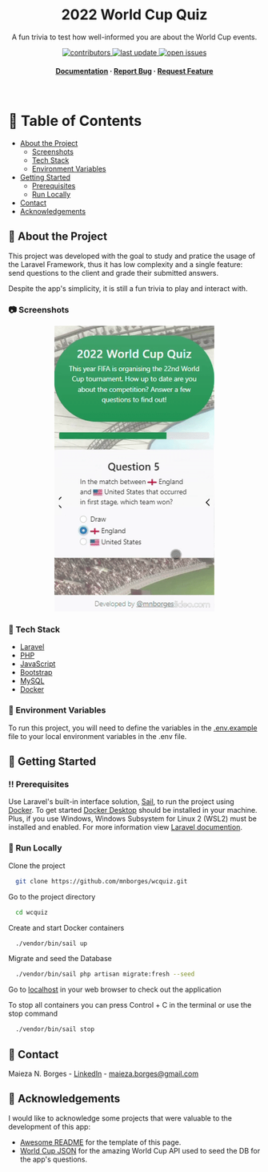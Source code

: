 <!--
Hey, thanks for using the awesome-readme-template template.
If you have any enhancements, then fork this project and create a pull request
or just open an issue with the label "enhancement".

Don't forget to give this project a star for additional support ;)
Maybe you can mention me or this repo in the acknowledgements too
-->
<div align="center">

  <h1>2022 World Cup Quiz</h1>
  
  <p>
    A fun trivia to test how well-informed you are about the World Cup events.
  </p>
  
  
<!-- Badges -->
<p>
  <a href="https://github.com/mnborges/wcquiz/graphs/contributors">
    <img src="https://img.shields.io/github/contributors/mnborges/wcquiz" alt="contributors" />
  </a>
  <a href="">
    <img src="https://img.shields.io/github/last-commit/mnborges/wcquiz" alt="last update" />
  </a>
  <a href="https://github.com/mnborges/wcquiz/issues/">
    <img src="https://img.shields.io/github/issues/mnborges/wcquiz" alt="open issues" />
  </a>
</p>
   
<h4>
    <a href="https://github.com/mnborges/wcquiz">Documentation</a>
  <span> · </span>
    <a href="https://github.com/mnborges/wcquiz/issues/">Report Bug</a>
  <span> · </span>
    <a href="https://github.com/mnborges/wcquiz/issues/">Request Feature</a>
  </h4>
</div>

<br />

<!-- Table of Contents -->

# :notebook_with_decorative_cover: Table of Contents

-   [About the Project](#star2-about-the-project)
    -   [Screenshots](#camera-screenshots)
    -   [Tech Stack](#space_invader-tech-stack)
    -   [Environment Variables](#key-environment-variables)
-   [Getting Started](#toolbox-getting-started)
    -   [Prerequisites](#bangbang-prerequisites)
    -   [Run Locally](#running-run-locally)
-   [Contact](#handshake-contact)
-   [Acknowledgements](#gem-acknowledgements)

<!-- About the Project -->

## :star2: About the Project

This project was developed with the goal to study and pratice the usage of the Laravel Framework, thus it has low complexity and a single feature: send questions to the client and grade their submitted answers.

Despite the app's simplicity, it is still a fun trivia to play and interact with.

<!-- Screenshots -->

### :camera: Screenshots

<div align="center"> 
  <img src="screenshots/wcquiz-mnborges.gif" alt="gif of the application interface" />
</div>

<!-- TechStack -->

### :space_invader: Tech Stack

  <ul>
    <li><a href="https://laravel.com/">Laravel</a></li>
    <li><a href="https://www.php.net/">PHP</a></li>
    <li><a href="https://tc39.es/ecma262/">JavaScript</a></li>
    <li><a href="https://getbootstrap.com/">Bootstrap</a></li>
    <li><a href="https://www.mysql.com/">MySQL</a></li>
    <li><a href="https://www.docker.com/">Docker</a></li>
  </ul>

<!-- Env Variables -->

### :key: Environment Variables

To run this project, you will need to define the variables in the [.env.example](.env.example) file to your local environment variables in the .env file.

<!-- Getting Started -->

## :toolbox: Getting Started

<!-- Prerequisites -->

### :bangbang: Prerequisites

Use Laravel's built-in interface solution, [Sail](https://github.com/laravel/sail), to run the project using [Docker](https://docker.com). To get started [Docker Desktop](https://www.docker.com/products/docker-desktop) should be installed in your machine. Plus, if you use Windows, Windows Subsystem for Linux 2 (WSL2) must be installed and enabled. For more information view [Laravel documention](https://laravel.com/docs/9.x#laravel-and-docker).

<!-- Run Locally -->

### :running: Run Locally

Clone the project

```bash
  git clone https://github.com/mnborges/wcquiz.git
```

Go to the project directory

```bash
  cd wcquiz
```

Create and start Docker containers

```bash
  ./vendor/bin/sail up
```

Migrate and seed the Database

```bash
  ./vendor/bin/sail php artisan migrate:fresh --seed
```

Go to [localhost](localhost) in your web browser to check out the application

To stop all containers you can press Control + C in the terminal or use the stop command

```bash
  ./vendor/bin/sail stop
```

<!-- Contact -->

## :handshake: Contact

Maieza N. Borges - [LinkedIn](https://www.linkedin.com/in/maieza-borges-903895b8/) - maieza.borges@gmail.com

<!-- Acknowledgments -->

## :gem: Acknowledgements

I would like to acknowledge some projects that were valuable to the development of this app:

-   [Awesome README](https://github.com/matiassingers/awesome-readme) for the template of this page.
-   [World Cup JSON](https://github.com/estiens/world_cup_json) for the amazing World Cup API used to seed the DB for the app's questions.
